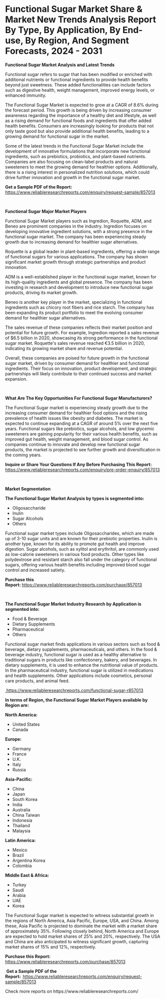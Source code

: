 <p><h1>Functional Sugar Market Share & Market New Trends Analysis Report By Type, By Application, By End-use, By Region, And Segment Forecasts, 2024 - 2031</h1></p><p><strong>Functional Sugar Market Analysis and Latest Trends</strong></p>
<p><p>Functional sugar refers to sugar that has been modified or enriched with additional nutrients or functional ingredients to provide health benefits beyond just sweetness. These added functionalities can include factors such as digestive health, weight management, improved energy levels, or enhanced immunity.</p><p>The Functional Sugar Market is expected to grow at a CAGR of 8.6% during the forecast period. This growth is being driven by increasing consumer awareness regarding the importance of a healthy diet and lifestyle, as well as a rising demand for functional foods and ingredients that offer added health benefits. Consumers are increasingly looking for products that not only taste good but also provide additional health benefits, leading to a growing demand for functional sugar in the market.</p><p>Some of the latest trends in the Functional Sugar Market include the development of innovative formulations that incorporate new functional ingredients, such as prebiotics, probiotics, and plant-based nutrients. Companies are also focusing on clean-label products and natural sweeteners to meet the growing demand for healthier options. Additionally, there is a rising interest in personalized nutrition solutions, which could drive further innovation and growth in the functional sugar market.</p></p>
<p><strong>Get a Sample PDF of the Report:&nbsp;</strong> <a href="https://www.reliableresearchreports.com/enquiry/request-sample/857013">https://www.reliableresearchreports.com/enquiry/request-sample/857013</a></p>
<p>&nbsp;</p>
<p><strong>Functional Sugar Major Market Players</strong></p>
<p><p>Functional Sugar Market players such as Ingredion, Roquette, ADM, and Beneo are prominent companies in the industry. Ingredion focuses on developing innovative ingredient solutions, with a strong presence in the functional sugar market. The company has been experiencing steady growth due to increasing demand for healthier sugar alternatives.</p><p>Roquette is a global leader in plant-based ingredients, offering a wide range of functional sugars for various applications. The company has shown significant market growth through strategic partnerships and product innovation.</p><p>ADM is a well-established player in the functional sugar market, known for its high-quality ingredients and global presence. The company has been investing in research and development to introduce new functional sugar products, driving its market growth.</p><p>Beneo is another key player in the market, specializing in functional ingredients such as chicory root fibers and rice starch. The company has been expanding its product portfolio to meet the evolving consumer demand for healthier sugar alternatives.</p><p>The sales revenue of these companies reflects their market position and potential for future growth. For example, Ingredion reported a sales revenue of $6.5 billion in 2020, showcasing its strong performance in the functional sugar market. Roquette's sales revenue reached €3.5 billion in 2020, indicating its growing market share and revenue potential.</p><p>Overall, these companies are poised for future growth in the functional sugar market, driven by consumer demand for healthier and functional ingredients. Their focus on innovation, product development, and strategic partnerships will likely contribute to their continued success and market expansion.</p></p>
<p>&nbsp;</p>
<p><strong>What Are The Key Opportunities For Functional Sugar Manufacturers?</strong></p>
<p><p>The Functional Sugar market is experiencing steady growth due to the increasing consumer demand for healthier food options and the rising prevalence of health issues like obesity and diabetes. The market is expected to continue expanding at a CAGR of around 5% over the next five years. Functional sugars like prebiotics, sugar alcohols, and low glycemic sweeteners are gaining popularity for their various health benefits, such as improved gut health, weight management, and blood sugar control. As companies continue to innovate and develop new functional sugar products, the market is projected to see further growth and diversification in the coming years.</p></p>
<p><strong>Inquire or Share Your Questions If Any Before Purchasing This Report:</strong> <a href="https://www.reliableresearchreports.com/enquiry/pre-order-enquiry/857013">https://www.reliableresearchreports.com/enquiry/pre-order-enquiry/857013</a></p>
<p>&nbsp;</p>
<p><strong>Market Segmentation</strong></p>
<p><strong>The Functional Sugar Market Analysis by types is segmented into:</strong></p>
<p><ul><li>Oligosaccharide</li><li>Inulin</li><li>Sugar Alcohols</li><li>Others</li></ul></p>
<p><p>Functional sugar market types include Oligosaccharides, which are made up of 3-10 sugar units and are known for their prebiotic properties. Inulin is another type, known for its ability to promote gut health and improve digestion. Sugar alcohols, such as xylitol and erythritol, are commonly used as low-calorie sweeteners in various food products. Other types like polydextrose and resistant starch also fall under the category of functional sugars, offering various health benefits including improved blood sugar control and increased satiety.</p></p>
<p><strong>Purchase this Report:&nbsp;</strong><a href="https://www.reliableresearchreports.com/purchase/857013">https://www.reliableresearchreports.com/purchase/857013</a></p>
<p>&nbsp;</p>
<p><strong>The Functional Sugar Market Industry Research by Application is segmented into:</strong></p>
<p><ul><li>Food & Beverage</li><li>Dietary Supplements</li><li>Pharmaceutical</li><li>Others</li></ul></p>
<p><p>Functional sugar market finds applications in various sectors such as food & beverage, dietary supplements, pharmaceuticals, and others. In the food & beverage industry, functional sugar is used as a healthy alternative to traditional sugars in products like confectionery, bakery, and beverages. In dietary supplements, it is used to enhance the nutritional value of products. In the pharmaceutical industry, functional sugar is utilized in medications and health supplements. Other applications include cosmetics, personal care products, and animal feed.</p></p>
<p><a href="https://www.reliableresearchreports.com/functional-sugar-r857013">&nbsp;https://www.reliableresearchreports.com/functional-sugar-r857013</a></p>
<p><strong>In terms of Region, the Functional Sugar Market Players available by Region are:</strong></p>
<p>
    <p> <strong> North America: </strong>
        <ul>
            <li>United States</li>
            <li>Canada</li>
        </ul>
        </p> 
    <p> <strong> Europe: </strong>
        <ul>
            <li>Germany</li>
            <li>France</li>
            <li>U.K.</li>
            <li>Italy</li>
            <li>Russia</li>
        </ul>
        </p> 
    <p> <strong> Asia-Pacific: </strong>
        <ul>
            <li>China</li>
            <li>Japan</li>
            <li>South Korea</li>
            <li>India</li>
            <li>Australia</li>
            <li>China Taiwan</li>
            <li>Indonesia</li>
            <li>Thailand</li>
            <li>Malaysia</li>
        </ul>
        </p> 
    <p> <strong> Latin America: </strong>
        <ul>
            <li>Mexico</li>
            <li>Brazil</li>
            <li>Argentina Korea</li>
            <li>Colombia</li>
        </ul>
        </p> 
    <p> <strong> Middle East & Africa: </strong>
        <ul>
            <li>Turkey</li>
            <li>Saudi</li>
            <li>Arabia</li>
            <li>UAE</li>
            <li>Korea</li>
        </ul>
    </p>
    </p>
<p><p>The Functional Sugar market is expected to witness substantial growth in the regions of North America, Asia Pacific, Europe, USA, and China. Among these, Asia Pacific is projected to dominate the market with a market share of approximately 35%. Following closely behind, North America and Europe are expected to hold market shares of 25% and 20%, respectively. The USA and China are also anticipated to witness significant growth, capturing market shares of 15% and 12%, respectively.</p></p>
<p><strong>Purchase this Report: </strong><a href="https://www.reliableresearchreports.com/purchase/857013">https://www.reliableresearchreports.com/purchase/857013</a></p>
<p>&nbsp;<strong>Get a Sample PDF of the Report:&nbsp;&nbsp;</strong><a href="https://www.reliableresearchreports.com/enquiry/request-sample/857013">https://www.reliableresearchreports.com/enquiry/request-sample/857013</a></p>
<p><strong></strong></p>
<p>Check more reports on https://www.reliableresearchreports.com/</p>